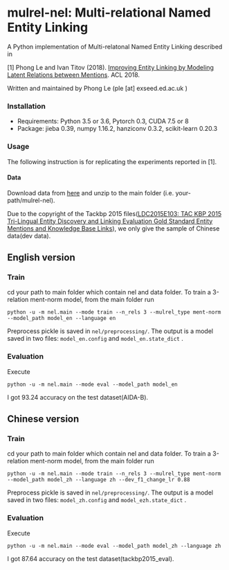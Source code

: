 mulrel-nel: Multi-relational Named Entity Linking
========

A Python implementation of Multi-relatonal Named Entity Linking described in 

[1] Phong Le and Ivan Titov (2018). [Improving Entity Linking by 
Modeling Latent Relations between Mentions](https://arxiv.org/pdf/1804.10637.pdf). ACL 2018.

Written and maintained by Phong Le (ple [at] exseed.ed.ac.uk )


### Installation

- Requirements: Python 3.5 or 3.6, Pytorch 0.3, CUDA 7.5 or 8
- Package: jieba 0.39, numpy 1.16.2, hanziconv 0.3.2, scikit-learn 0.20.3 

### Usage

The following instruction is for replicating the experiments reported in [1]. 


#### Data

Download data from [here](https://drive.google.com/file/d/1uNbiMXHGuZgpLX86cfdEIrUaegANDXrk/view?usp=sharing) 
and unzip to the main folder (i.e. your-path/mulrel-nel).

Due to the copyright of the Tackbp 2015 files([LDC2015E103: TAC KBP 2015 Tri-Lingual Entity Discovery and Linking Evaluation Gold Standard Entity Mentions and Knowledge Base Links](https://tac.nist.gov//2015/KBP/data.html)), we only give the sample of Chinese data(dev data).


## English version

### Train

cd your path to main folder which contain nel and data folder.
To train a 3-relation ment-norm model, from the main folder run
```
python -u -m nel.main --mode train --n_rels 3 --mulrel_type ment-norm --model_path model_en --language en
```
Preprocess pickle is saved in `nel/preprocessing/`.
The output is a model saved in two files: `model_en.config` and `model_en.state_dict` .

### Evaluation

Execute
```
python -u -m nel.main --mode eval --model_path model_en
```
I got 93.24 accuracy on the test dataset(AIDA-B).

## Chinese version

### Train

cd your path to main folder which contain nel and data folder.
To train a 3-relation ment-norm model, from the main folder run
```
python -u -m nel.main --mode train --n_rels 3 --mulrel_type ment-norm --model_path model_zh --language zh --dev_f1_change_lr 0.88
```
Preprocess pickle is saved in `nel/preprocessing/`.
The output is a model saved in two files: `model_zh.config` and `model_ezh.state_dict` .

### Evaluation

Execute
```
python -u -m nel.main --mode eval --model_path model_zh --language zh
```
I got 87.64 accuracy on the test dataset(tackbp2015_eval).


